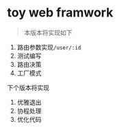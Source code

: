 # toy web framwork

> 本版本将实现如下

1. 路由参数实现`/user/:id`
2. 测试编写
3. 路由决策
4. 工厂模式


下个版本将实现

1. 优雅退出
2. 协程处理
3. 优化代码